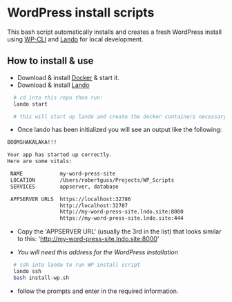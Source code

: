 # WordPress install scripts

This bash script automatically installs and creates a fresh WordPress install using [WP-CLI](https://make.wordpress.org/cli/handbook/) and [Lando](https://docs.devwithlando.io/) for local development.

## How to install & use

- Download & install [Docker](https://docs.docker.com/install/) & start it.
- Download & install [Lando](https://docs.devwithlando.io/)

```bash
  # cd into this repo then run:
  lando start

  # this will start up lando and create the docker containers necessary for WordPress
```

- Once lando has been initialized you will see an output like the following:

```bash
BOOMSHAKALAKA!!!

Your app has started up correctly.
Here are some vitals:

 NAME            my-word-press-site
 LOCATION        /Users/robertguss/Projects/WP_Scripts
 SERVICES        appserver, database

 APPSERVER URLS  https://localhost:32786
                 http://localhost:32787
                 http://my-word-press-site.lndo.site:8000
                 https://my-word-press-site.lndo.site:444
```

- Copy the 'APPSERVER URL' (usually the 3rd in the list) that looks similar to this: 'http://my-word-press-site.lndo.site:8000'

- _You will need this address for the WordPress installation_

```bash
  # ssh into lando to run WP install script
  lando ssh
  bash install-wp.sh
```

- follow the prompts and enter in the required information.